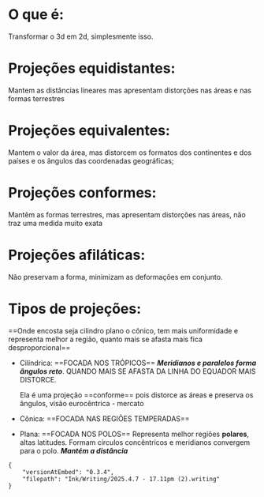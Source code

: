 
# O que é:

Transformar o 3d em 2d, simplesmente isso.


# Projeções equidistantes:

Mantem as distâncias lineares mas apresentam distorções nas áreas e nas formas terrestres

# Projeções equivalentes:

Mantem o valor da área, mas distorcem os formatos dos continentes e dos países e os ângulos das coordenadas geográficas;

# Projeções conformes:

Mantêm as formas terrestres, mas apresentam distorções nas áreas, não traz uma medida muito exata

# Projeções afiláticas:

Não preservam a forma, minimizam as deformações em conjunto. 

# Tipos de projeções:

==Onde encosta seja cilindro plano o cônico, tem mais uniformidade e representa melhor a região, quanto mais se afasta mais fica desproporcional==

- Cilíndrica: ==FOCADA NOS TRÓPICOS==
	***Meridianos e paralelos forma ângulos reto***. QUANDO MAIS SE AFASTA DA LINHA DO EQUADOR MAIS DISTORCE.  
	
	Ela é uma projeção ==conforme== pois distorce as áreas e preserva os ângulos, visão eurocêntrica - mercato


- Cônica: ==FOCADA NAS REGIÕES TEMPERADAS==

- Plana:  ==FOCADA NOS POLOS==
	Representa melhor regiões **polares**, altas latitudes. Formam círculos concêntricos e meridianos convergem para o polo.
	***Mantém a distância***
	


```handwritten-ink
{
	"versionAtEmbed": "0.3.4",
	"filepath": "Ink/Writing/2025.4.7 - 17.11pm (2).writing"
}
```
